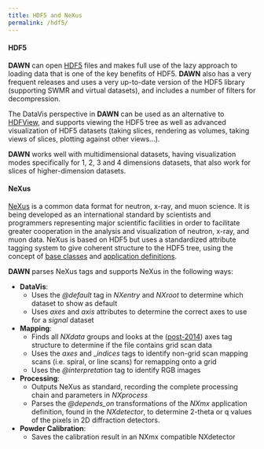 ```yaml
---
title: HDF5 and NeXus
permalink: /hdf5/
---
```


#### HDF5

**DAWN** can open [HDF5](https://www.hdfgroup.org/solutions/hdf5/) files and makes full use of the lazy approach to loading data that is one of the key benefits of HDF5. **DAWN** also has a very frequent releases and uses a very up-to-date version of the HDF5 library (supporting SWMR and virtual datasets), and includes a number of filters for decompression.

The DataVis perspective in **DAWN** can be used as an alternative to [HDFView](https://support.hdfgroup.org/products/java/hdfview/), and supports viewing the HDF5 tree as well as advanced visualization of HDF5 datasets (taking slices, rendering as volumes, taking views of slices, plotting against other views...).

**DAWN** works well with multidimensional datasets, having visualization modes specifically for 1, 2, 3 and 4 dimensions datasets, that also work for slices of higher-dimension datasets.

#### NeXus

[NeXus](https://www.nexusformat.org/) is a common data format for neutron, x-ray, and muon science. It is being developed as an international standard by scientists and programmers representing major scientific facilities in order to facilitate greater cooperation in the analysis and visualization of neutron, x-ray, and muon data. NeXus is based on HDF5 but uses a standardized attribute tagging system to give coherent structure to the HDF5 tree, using the concept of [base classes](http://download.nexusformat.org/doc/html/classes/base_classes/index.html) and [application definitions](http://download.nexusformat.org/doc/html/classes/applications/index.html).

**DAWN** parses NeXus tags and supports NeXus in the following ways:

* **DataVis**:
     * Uses the _@default_ tag in _NXentry_ and _NXroot_ to determine which dataset to show as default
     * Uses _axes_ and _axis_ attributes to determine the correct axes to use for a _signal_ dataset
* **Mapping**:
     * Finds all _NXdata_ groups and looks at the ([post-2014](https://www.nexusformat.org/2014_axes_and_uncertainties.html)) axes tag structure to determine if the file contains grid scan data
     * Uses the _axes_ and __indices_ tags to identify non-grid scan mapping scans (i.e. spiral, or line scans) for remapping onto a grid
     * Uses the _@interpretation_ tag to identify RGB images
* **Processing**:
     * Outputs NeXus as standard, recording the complete processing chain and parameters in _NXprocess_
     * Parses the _@depends_on_ transformations of the _NXmx_ application definition, found in the _NXdetector_, to determine 2-theta or q values of the pixels in 2D diffraction detectors.
* **Powder Calibration**:
     * Saves the calibration result in an NXmx compatible NXdetector
